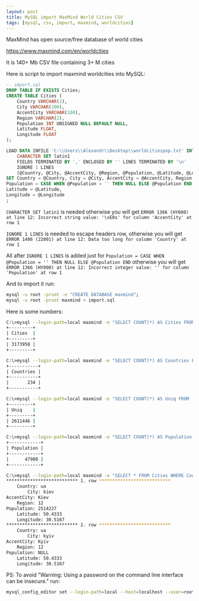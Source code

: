 ```yaml
---
layout: post
title: MySQL import MaxMind World Cities CSV
tags: [mysql, csv, import, maxmind, worldcities]
---
```


MaxMind has open source/free database of world cities

https://www.maxmind.com/en/worldcities

It is 140+ Mb CSV file containing 3+ M cities

Here is script to import maxmind worldcities into MySQL:

```sql
-- import.sql
DROP TABLE IF EXISTS Cities;
CREATE TABLE Cities (
    Country VARCHAR(2),
    City VARCHAR(100),
    AccentCity VARCHAR(100),
    Region VARCHAR(2),
    Population INT UNSIGNED NULL DEFAULT NULL,
    Latitude FLOAT,
    Longitude FLOAT
);

LOAD DATA INFILE 'C:\\Users\\Alexandr\\Desktop\\worldcitiespop.txt' INTO TABLE Cities
    CHARACTER SET latin1
    FIELDS TERMINATED BY ',' ENCLOSED BY '' LINES TERMINATED BY '\n'
    IGNORE 1 LINES
    (@Country, @City, @AccentCity, @Region, @Population, @Latitude, @Longitude)
SET Country = @Country, City = @City, AccentCity = @AccentCity, Region = @Region,
Population = CASE WHEN @Population = '' THEN NULL ELSE @Population END,
Latitude = @Latitude,
Longitude = @Longitude
;
```


`CHARACTER SET latin1` is needed otherwise you will get `ERROR 1366 (HY000) at line 12: Incorrect string value: '\xE0s' for column 'AccentCity' at row 1`

`IGNORE 1 LINES` is needed to escape headers row, otherwise you will get `ERROR 1406 (22001) at line 12: Data too long for column 'Country' at row 1`

All after `IGNORE 1 LINES` is added just for `Population = CASE WHEN @Population = '' THEN NULL ELSE @Population END` otherwise you will get `ERROR 1366 (HY000) at line 12: Incorrect integer value: '' for column 'Population' at row 1`

And to import it run:

```sh
mysql -u root -proot -e "CREATE DATABASE maxmind";
mysql -u root -proot maxmind < import.sql
```

Here is some numbers:

```sh
C:\>mysql --login-path=local maxmind -e "SELECT COUNT(*) AS Cities FROM Cities"
+---------+
| Cities  |
+---------+
| 3173958 |
+---------+

C:\>mysql --login-path=local maxmind -e "SELECT COUNT(*) AS Countries FROM (SELECT DISTINCT Country FROM Cities) AS q"
+-----------+
| Countries |
+-----------+
|       234 |
+-----------+

C:\>mysql --login-path=local maxmind -e "SELECT COUNT(*) AS Uniq FROM (SELECT DISTINCT Country, City FROM Cities) AS q"
+---------+
| Uniq    |
+---------+
| 2611446 |
+---------+

C:\>mysql --login-path=local maxmind -e "SELECT COUNT(*) AS Population FROM Cities WHERE Population IS NOT NULL"
+------------+
| Population |
+------------+
|      47980 |
+------------+

C:\>mysql --login-path=local maxmind -e "SELECT * FROM Cities WHERE Country = 'ua' AND City IN ('Kiev', 'Kyiv')"\G
*************************** 1. row ***************************
    Country: ua
        City: kiev
AccentCity: Kiev
    Region: 12
Population: 2514227
    Latitude: 50.4333
    Longitude: 30.5167
*************************** 2. row ***************************
    Country: ua
        City: kyiv
AccentCity: Kyiv
    Region: 12
Population: NULL
    Latitude: 50.4333
    Longitude: 30.5167
```


PS: To avoid "Warning: Using a password on the command line interface can be insecure." run:

```sh
mysql_config_editor set --login-path=local --host=localhost --user=root -p
```
